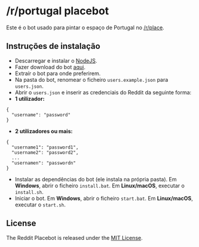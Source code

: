# /r/portugal placebot

Este é o bot usado para pintar o espaço de Portugal no [/r/place](https://www.reddit.com/r/place/).

## Instruções de instalação

- Descarregar e instalar o [NodeJS](https://nodejs.org).
- Fazer download do bot [aqui](https://github.com/rafaeldamasceno/reddit-placebot/archive/master.zip).
- Extraír o bot para onde preferirem.
- Na pasta do bot, renomear o ficheiro `users.example.json` para `users.json`.
- Abrir o `users.json` e inserir as credenciais do Reddit da seguinte forma:
- **1 utilizador:**
```
{
  "username": "password"
}
```
- **2 utilizadores ou mais:**
```
{
  "username1": "password1",
  "username2": "password2",
  ...
  "usernamen": "passwordn"
}
```
- Instalar as dependências do bot (ele instala na própria pasta). Em **Windows**, abrir o ficheiro `install.bat`. Em **Linux/macOS**, executar o `install.sh`.
- Iniciar o bot. Em **Windows**, abrir o ficheiro `start.bat`. Em **Linux/macOS**, executar o `start.sh`.

## License

The Reddit Placebot is released under the [MIT License](http://www.opensource.org/licenses/MIT).
